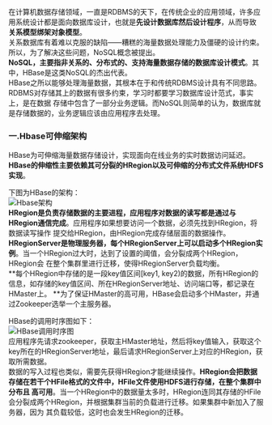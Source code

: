 在计算机数据存储领域，一直是RDBMS的天下，在传统企业的应用领域，许多应用系统设计都是面向数据库设计，也就是**先设计数据库然后设计程序**，从而导致
**关系模型绑架对象模型**。  
关系数据库有着难以克服的缺陷——糟糕的海量数据处理能力及僵硬的设计约束。所以，为了解决这些问题，NoSQL概念被提出。  
**NoSQL，主要指非关系的、分布式的、支持海量数据存储的数据库设计模式**。其中，HBase是这类NoSQL的杰出代表。  
HBase之所以能够处理海量数据，其根本在于和传统RDBMS设计具有不同思路。RDBMS对存储其上的数据有很多约束，学习时都要学习数据库设计范式，事实上，是在数据
存储中包含了一部分业务逻辑。而NoSQL则简单的认为，数据库就是存储数据的，业务逻辑应该由应用程序去处理。  

### 一.Hbase可伸缩架构
HBase为可伸缩海量数据存储设计，实现面向在线业务的实时数据访问延迟。**HBase的伸缩性主要依赖其可分裂的HRegion以及可伸缩的分布式文件系统HDFS实现**。  

下图为HBase的架构：  
![Hbase架构](https://static001.geekbang.org/resource/image/9f/f7/9f4220274ef0a6bcf253e8d012a6d4f7.png)  
**HRegion是负责存储数据的主要进程，应用程序对数据的读写都是通过与HRegion通信完成**。应用程序如果想要访问一个数据，必须先找到HRegion，将数据读写操作
提交给HRegion，由HRegion完成存储层面的数据操作。  
**HRegionServer是物理服务器，每个HRegionServer上可以启动多个HRegion实例**。当一个HRegion过大时，达到了设置的阈值，会分裂成两个HRegion，HRegion会
在整个集群里进行迁移，使得HRegionServer负载均衡。  
**每个HRegion中存储的是一段key值区间[key1, key2)的数据，所有HRegion的信息，如存储的key值区间、所在HRegionServer地址、访问端口等，都记录在HMaster上。
**为了保证HMaster的高可用，HBase会启动多个HMaster，并通过Zookeeper选举一个主服务器。  

HBase的调用时序图如下：  
![HBase调用时序图](https://static001.geekbang.org/resource/image/9f/ab/9fd982205b06ecd43053202da2ae08ab.png)  
应用程序先请求zookeeper，获取主HMaster地址，然后将key值输入，获取这个key所在的HRegionServer地址，最后请求HRegionServer上对应的HRegion，获取所需数据。  
数据的写入过程也类似，需要先获得HRegion才能继续操作。**HRegion会把数据存储在若干个HFile格式的文件中，HFile文件使用HDFS进行存储，在整个集群中分布且
高可用**。当一个HRegion中的数据量太多时，HRegion连同其存储的HFile会分裂成两个HRegion，并根据集群当前的负载进行迁移。如果集群中新加入了服务器，因为
其负载较低，这时也会发生HRegion的迁移。  



